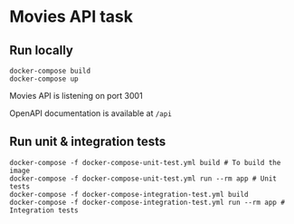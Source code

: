 # Movies API task

## Run locally
```shell
docker-compose build
docker-compose up
```
Movies API is listening on port 3001

OpenAPI documentation is available at `/api`

## Run unit & integration tests

```shell
docker-compose -f docker-compose-unit-test.yml build # To build the image
docker-compose -f docker-compose-unit-test.yml run --rm app # Unit tests
docker-compose -f docker-compose-integration-test.yml build
docker-compose -f docker-compose-integration-test.yml run --rm app # Integration tests
```
